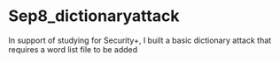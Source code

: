 # Sep8_dictionaryattack
In support of studying for Security+, I built a basic dictionary attack that requires a word list file to be added

